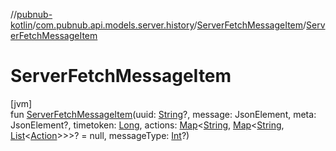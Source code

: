 //[pubnub-kotlin](../../../index.md)/[com.pubnub.api.models.server.history](../index.md)/[ServerFetchMessageItem](index.md)/[ServerFetchMessageItem](-server-fetch-message-item.md)

# ServerFetchMessageItem

[jvm]\
fun [ServerFetchMessageItem](-server-fetch-message-item.md)(uuid: [String](https://kotlinlang.org/api/latest/jvm/stdlib/kotlin/-string/index.html)?, message: JsonElement, meta: JsonElement?, timetoken: [Long](https://kotlinlang.org/api/latest/jvm/stdlib/kotlin/-long/index.html), actions: [Map](https://kotlinlang.org/api/latest/jvm/stdlib/kotlin.collections/-map/index.html)&lt;[String](https://kotlinlang.org/api/latest/jvm/stdlib/kotlin/-string/index.html), [Map](https://kotlinlang.org/api/latest/jvm/stdlib/kotlin.collections/-map/index.html)&lt;[String](https://kotlinlang.org/api/latest/jvm/stdlib/kotlin/-string/index.html), [List](https://kotlinlang.org/api/latest/jvm/stdlib/kotlin.collections/-list/index.html)&lt;[Action](../../com.pubnub.api.models.consumer.history/-action/index.md)&gt;&gt;&gt;? = null, messageType: [Int](https://kotlinlang.org/api/latest/jvm/stdlib/kotlin/-int/index.html)?)

